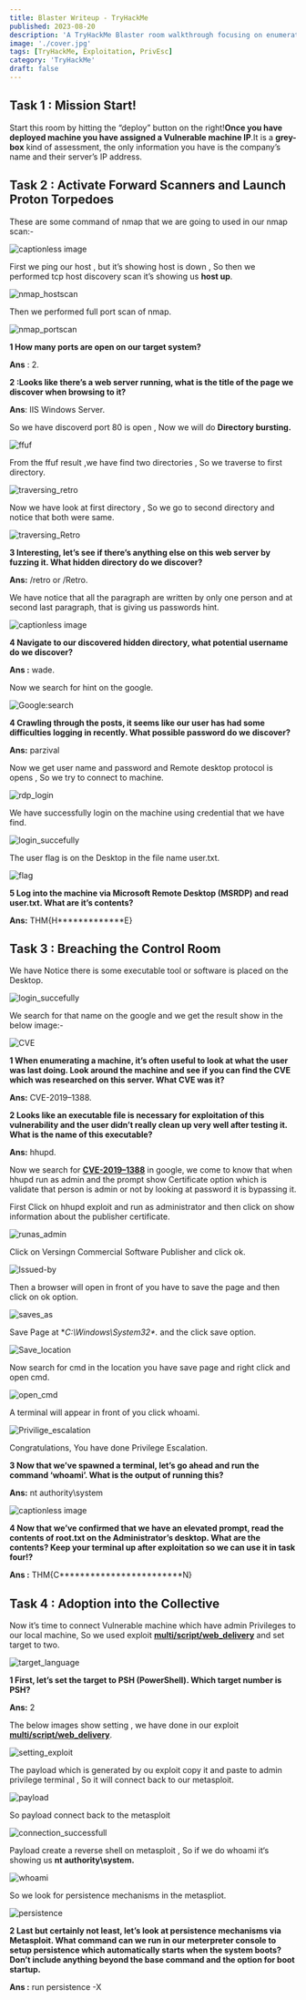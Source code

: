 ```yaml
---
title: Blaster Writeup - TryHackMe
published: 2023-08-20
description: 'A TryHackMe Blaster room walkthrough focusing on enumeration, vulnerability exploitation, and privilege escalation.'
image: './cover.jpg'
tags: [TryHackMe, Exploitation, PrivEsc]
category: 'TryHackMe'
draft: false
---
```


## Task 1 : Mission Start!


Start this room by hitting the “deploy” button on the right!**Once you have deployed machine you have assigned a Vulnerable machine IP**.It is a **grey-box** kind of assessment, the only information you have is the company’s name and their server’s IP address.

## Task 2 : Activate Forward Scanners and Launch Proton Torpedoes

These are some command of nmap that we are going to used in our nmap scan:-

![captionless image](https://miro.medium.com/v2/resize:fit:1400/format:webp/1*YHfPnUU6_EaaN5IaE4-kvQ.png)

First we ping our host , but it’s showing host is down , So then we performed tcp host discovery scan it’s showing us **host up**.

![nmap_hostscan](https://miro.medium.com/v2/resize:fit:1400/format:webp/1*mTZ1zNR1PIJ0n3LTcXbveA.png)

Then we performed full port scan of nmap.

![nmap_portscan](https://miro.medium.com/v2/resize:fit:1400/format:webp/1*J7zxsEqbewcu6EJ7zbOmow.png)

**1 How many ports are open on our target system?**

**Ans** : 2.

**2 :Looks like there’s a web server running, what is the title of the page we discover when browsing to it?**

**Ans**: IIS Windows Server.

So we have discoverd port 80 is open , Now we will do **Directory bursting.**

![ffuf](https://miro.medium.com/v2/resize:fit:1400/format:webp/1*OfPtRfwKMWpPjnUdDEIe-w.png)

From the ffuf result ,we have find two directories , So we traverse to first directory.

![traversing_retro](https://miro.medium.com/v2/resize:fit:1400/format:webp/1*AkrNe4Y4_vWYsBl8SHkuzg.png)

Now we have look at first directory , So we go to second directory and notice that both were same.

![traversing_Retro](https://miro.medium.com/v2/resize:fit:1400/format:webp/1*e8cvudE5QO0hEWun9nVVog.png)

**3 Interesting, let’s see if there’s anything else on this web server by fuzzing it. What hidden directory do we discover?**

**Ans:** /retro or /Retro.

We have notice that all the paragraph are written by only one person and at second last paragraph, that is giving us passwords hint.

![captionless image](https://miro.medium.com/v2/resize:fit:1400/format:webp/1*mPhBFW8NgYeHpt3nhaMTGw.png)

**4 Navigate to our discovered hidden directory, what potential username do we discover?**

**Ans :** wade.

Now we search for hint on the google.

![Google:search](https://miro.medium.com/v2/resize:fit:1400/format:webp/1*o0Hw5SSFLyVW8b2XgyoJpg.png)

**4 Crawling through the posts, it seems like our user has had some difficulties logging in recently. What possible password do we discover?**

**Ans:** parzival

Now we get user name and password and Remote desktop protocol is opens , So we try to connect to machine.

![rdp_login](https://miro.medium.com/v2/resize:fit:1400/format:webp/1*NPuNgJoymwuoBVV4yh5sKw.png)

We have successfully login on the machine using credential that we have find.

![login_succefully](https://miro.medium.com/v2/resize:fit:1400/format:webp/1*5xxZyDDUtp7AMAH0_VsWbA.png)

The user flag is on the Desktop in the file name user.txt.

![flag](https://miro.medium.com/v2/resize:fit:1400/format:webp/1*TShQYYrybNCMsf9UBv6Tbg.png)

**5 Log into the machine via Microsoft Remote Desktop (MSRDP) and read user.txt. What are it’s contents?**

**Ans:** THM{H*************E}

## Task 3 : Breaching the Control Room


We have Notice there is some executable tool or software is placed on the Desktop.

![login_succefully](https://miro.medium.com/v2/resize:fit:1400/format:webp/1*gdDhNb9PU4H2q-HpiyOyWw.png)

We search for that name on the google and we get the result show in the below image:-

![CVE](https://miro.medium.com/v2/resize:fit:1400/format:webp/1*WVfGESy6P_1PNHLCaw-oWw.png)

**1 When enumerating a machine, it’s often useful to look at what the user was last doing. Look around the machine and see if you can find the CVE which was researched on this server. What CVE was it?**

**Ans:** CVE-2019–1388.

**2 Looks like an executable file is necessary for exploitation of this vulnerability and the user didn’t really clean up very well after testing it. What is the name of this executable?**

**Ans:** hhupd.

Now we search for [**CVE-2019–1388**](https://cve.mitre.org/cgi-bin/cvename.cgi?name=CVE-2019-1388) in google, we come to know that when hhupd run as admin and the prompt show Certificate option which is validate that person is admin or not by looking at password it is bypassing it.

First Click on hhupd exploit and run as administrator and then click on show information about the publisher certificate.

![runas_admin](https://miro.medium.com/v2/resize:fit:1400/format:webp/1*n8VIg0iqgUnaTK_VIGzbgw.png)

Click on Versingn Commercial Software Publisher and click ok.

![Issued-by](https://miro.medium.com/v2/resize:fit:1400/format:webp/1*P8hYavg0n03I1Rc6r6TqKw.png)

Then a browser will open in front of you have to save the page and then click on ok option.

![saves_as](https://miro.medium.com/v2/resize:fit:1400/format:webp/1*70xJr9PgNu2aT6OzgjGsig.png)

Save Page at **C:\Windows\System32\*.* and the click save option.

![Save_location](https://miro.medium.com/v2/resize:fit:1400/format:webp/1*nrMfa4ZrhuJH4yLUA_vxQw.png)

Now search for cmd in the location you have save page and right click and open cmd.

![open_cmd](https://miro.medium.com/v2/resize:fit:1400/format:webp/1*EIZ51Hir9WHrLt0reGw5Kw.png)

A terminal will appear in front of you click whoami.

![Privilige_escalation](https://miro.medium.com/v2/resize:fit:1400/format:webp/1*AOwlhy9nTQ0xkg9KXTPlpA.png)

Congratulations, You have done Privilege Escalation.

**3 Now that we’ve spawned a terminal, let’s go ahead and run the command ‘whoami’. What is the output of running this?**

**Ans:** nt authority\system

![captionless image](https://miro.medium.com/v2/resize:fit:1400/format:webp/1*BEFiEtoDDxTCWv8FR_nYSg.png)

**4 Now that we’ve confirmed that we have an elevated prompt, read the contents of root.txt on the Administrator’s desktop. What are the contents? Keep your terminal up after exploitation so we can use it in task four!?**

**Ans :** THM{C************************N}

## Task 4 : Adoption into the Collective


Now it’s time to connect Vulnerable machine which have admin Privileges to our local machine, So we used exploit [**multi/script/web_delivery**](https://www.offsec.com/metasploit-unleashed/web-delivery/) and set target to two.

![target_language](https://miro.medium.com/v2/resize:fit:1400/format:webp/1*L1Of9pUfZA8QLE-q-bcw_Q.png)

**1 First, let’s set the target to PSH (PowerShell). Which target number is PSH?**

**Ans:** 2

The below images show setting , we have done in our exploit [**multi/script/web_delivery**](https://www.offsec.com/metasploit-unleashed/web-delivery/).

![setting_exploit](https://miro.medium.com/v2/resize:fit:1400/format:webp/1*R6zhXwdKH36fKOdkuZjfZA.png)

The payload which is generated by ou exploit copy it and paste to admin privilege terminal , So it will connect back to our metasploit.

![payload](https://miro.medium.com/v2/resize:fit:1400/format:webp/1*xSlbV4UMk1EpPYYR9PgOWQ.png)

So payload connect back to the metasploit

![connection_successfull](https://miro.medium.com/v2/resize:fit:1950/format:webp/1*8g2l8YMCYyXTlCru0v8JaA.png)

Payload create a reverse shell on metasploit , So if we do whoami it‘s showing us **nt authority\system.**

![whoami](https://miro.medium.com/v2/resize:fit:1400/format:webp/1*okYJfHZ7OBE1v_sijGak8A.png)

So we look for persistence mechanisms in the metaspliot.

![persistence](https://miro.medium.com/v2/resize:fit:1400/format:webp/1*kt2yKk0UCKZQvuS9n4SX5w.png)

**2 Last but certainly not least, let’s look at persistence mechanisms via Metasploit. What command can we run in our meterpreter console to setup persistence which automatically starts when the system boots? Don’t include anything beyond the base command and the option for boot startup.**

**Ans :** run persistence -X

